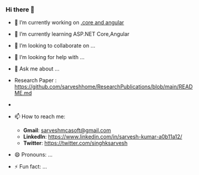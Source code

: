 ### Hi there 👋

<!--
**sarveshhome/sarveshhome** is a ✨ _special_ ✨ repository because its `README.md` (this file) appears on your GitHub profile.

Here are some ideas to get you started:
-->

- 🔭 I’m currently working on [.core and angular](https://github.com/sarveshhome/JWTAuthCoreAngular)
- 🌱 I’m currently learning ASP.NET Core,Angular
- 👯 I’m looking to collaborate on ...
- 🤔 I’m looking for help with ...
- 💬 Ask me about ...
-    Research Paper :  https://github.com/sarveshhome/ResearchPublications/blob/main/README.md
-                     
                       




- 📫 How to reach me: 
    - **Gmail**: sarveshmcasoft@gmail.com
    - **LinkedIn**: https://www.linkedin.com/in/sarvesh-kumar-a0b11a12/
    - **Twitter**: https://twitter.com/singhksarvesh
- 😄 Pronouns: ...
- ⚡ Fun fact: ...

